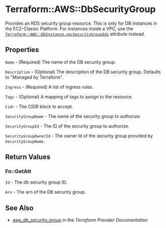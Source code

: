 # Terraform::AWS::DbSecurityGroup

Provides an RDS security group resource. This is only for DB instances in the
EC2-Classic Platform. For instances inside a VPC, use the
[`Terraform::AWS::DbInstance.vpcSecurityGroupIds`](/docs/providers/aws/r/db_instance.html#vpc_security_group_ids)
attribute instead.

## Properties

`Name` - (Required) The name of the DB security group.

`Description` - (Optional) The description of the DB security group. Defaults to "Managed by Terraform".

`Ingress` - (Required) A list of ingress rules.

`Tags` - (Optional) A mapping of tags to assign to the resource.

`Cidr` - The CIDR block to accept.

`SecurityGroupName` - The name of the security group to authorize.

`SecurityGroupId` - The ID of the security group to authorize.

`SecurityGroupOwnerId` - The owner Id of the security group provided
by `SecurityGroupName`.


## Return Values

### Fn::GetAtt

`Id` - The db security group ID.

`Arn` - The arn of the DB security group.

## See Also

* [aws_db_security_group](https://www.terraform.io/docs/providers/aws/r/db_security_group.html) in the _Terraform Provider Documentation_